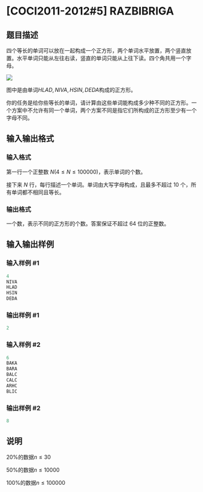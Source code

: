 # [COCI2011-2012#5] RAZBIBRIGA

## 题目描述

四个等长的单词可以放在一起构成一个正方形，两个单词水平放置，两个竖直放置。水平单词只能从左往右读，竖直的单词只能从上往下读。四个角共用一个字母。

![](https://cdn.luogu.com.cn/upload/pic/19765.png)

图中是由单词$HLAD,NIVA,HSIN,DEDA$构成的正方形。

你的任务是给你些等长的单词，请计算由这些单词能构成多少种不同的正方形。一个方案中不允许有同一个单词，两个方案不同是指它们所构成的正方形至少有一个字母不同。

## 输入输出格式

### 输入格式

第一行一个正整数 $N(4 ≤ N ≤ 100000)$，表示单词的个数。

接下来 $N$ 行，每行描述一个单词。单词由大写字母构成，且最多不超过 $10$ 个，所有单词都不相同且等长。

### 输出格式

一个数，表示不同的正方形的个数。答案保证不超过 $64$ 位的正整数。

## 输入输出样例

### 输入样例 #1

```cpp
4
NIVA
HLAD
HSIN
DEDA

```
### 输出样例 #1

```cpp
2
```


### 输入样例 #2

```cpp
6
BAKA
BARA
BALC
CALC
ARHC
BLIC

```
### 输出样例 #2

```cpp
8
```


## 说明

$20\%$的数据$n≤30$

$50\%$的数据$n≤10000$

$100\%$的数据$n≤100000$

